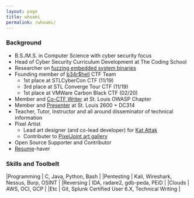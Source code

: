 ```yaml
---
layout: page
title: whoami
permalink: /whoami/
---
```

### Background
* B.S./M.S. in Computer Science with cyber security focus
* Head of Cyber Security Curriculum Development at The Coding School
* Researcher on [fuzzing embedded system binaries](/almiraj)
* Founding member of [b34r$hell](https://wustl-bearshell.github.io/) CTF Team
  * 1st place at STLCyberCon CTF (11/19)
  * 3rd place at STL Converge Tour CTF (11/19)
  * 1st place at VMWare Carbon Black CTF (02/20)
* Member and [Co-CTF Writer](https://www.meetup.com/OWASP-STL/events/268671040/) at St. Louis OWASP Chapter
* Member and [Presenter](https://www.meetup.com/St-Louis-2600/events/skcdpnybcdbkb/) at St. Louis 2600 + DC314
* Teacher, Tutor, Instructor and all around disseminator of technical information
* Pixel Artist
  * Lead art designer (and co-lead developer) for [Kat Attak](https://katattak.itch.io/kat-attak)
  * Contributer to [PixelJoint art gallery](http://pixeljoint.com/p/136425.htm)
* Open Source Supporter and Contributor
* [Resume](https://github.com/zacheller/zacheller.github.io/blob/master/papers/resume.pdf)-haver
  
### Skills and Toolbelt

|Programming 	| C, Java, Python, Bash					|
|Pentesting 	| Kali, Wireshark, Nessus, Burp, OSINT			|
|Reversing 	| IDA, radare2, gdb-peda, PEiD				|
|Clouds 	| AWS, OCI, GCP					|
|Etc 		| Git, Splunk Certified User 6.X, Technical Writing	|

